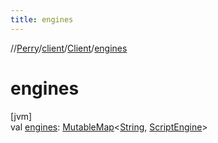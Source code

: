 ```yaml
---
title: engines
---
```

//[Perry](../../../index.html)/[client](../index.html)/[Client](index.html)/[engines](engines.html)



# engines



[jvm]\
val [engines](engines.html): [MutableMap](https://kotlinlang.org/api/latest/jvm/stdlib/kotlin.collections/-mutable-map/index.html)&lt;[String](https://kotlinlang.org/api/latest/jvm/stdlib/kotlin/-string/index.html), [ScriptEngine](https://docs.oracle.com/javase/8/docs/api/javax/script/ScriptEngine.html)&gt;




